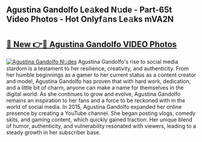 ## Agustina Gandolfo Le𝚊ked N𝚞de - Part-65t Video Photos - Hot Onlyf𝚊ns Le𝚊ks mVA2N

# <h2><a href="http://ab38694.deff.icu/?id=Agustina+Gandolfo">🔗 New 👉🔴 Agustina Gandolfo VIDEO Photos</a></h2>

[![Agustina Gandolfo N𝚞des](https://i.imgur.com/rIISA9y.gif)](http://ab38694.deff.icu/?id=Agustina+Gandolfo)
Agustina Gandolfo's rise to social media stardom is a testament to her resilience, creativity, and authenticity. From her humble beginnings as a gamer to her current status as a content creator and model, Agustina Gandolfo has proven that with hard work, dedication, and a little bit of charm, anyone can make a name for themselves in the digital world. As she continues to grow and evolve, Agustina Gandolfo remains an inspiration to her fans and a force to be reckoned with in the world of social media. In 2015, Agustina Gandolfo expanded her online presence by creating a YouTube channel. She began posting vlogs, comedy skits, and gaming content, which quickly gained traction. Her unique blend of humor, authenticity, and vulnerability resonated with viewers, leading to a steady growth in her subscriber base.
